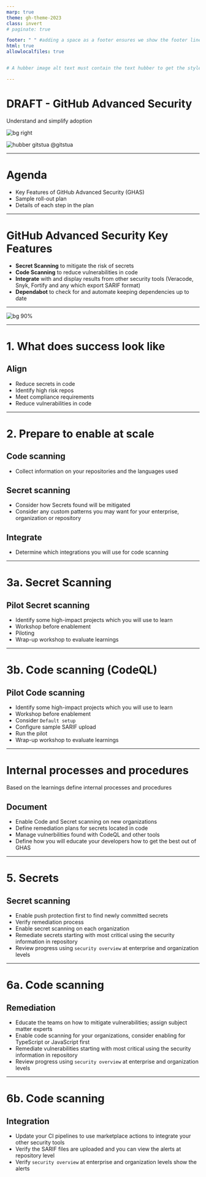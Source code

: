 ```yaml
---
marp: true
theme: gh-theme-2023
class: invert
# paginate: true

footer: " " #adding a space as a footer ensures we show the footer line
html: true
allowlocalfiles: true


# A hubber image alt text must contain the text hubber to get the style which makes it a circle from the avatar

---
```

<!-- 
_footer: ""
-->

# DRAFT - GitHub Advanced Security 
Understand and simplify adoption 

![bg right](https://octodex.github.com/images/total-eclipse-of-the-octocat.jpg)

<div class="center-hubber">

![hubber gitstua](https://avatars.githubusercontent.com/gitstua?size=60) <span>@gitstua</span>
</div>

<!-- 
PREP
1. Create a new repo
2. Setup a few files

 -->


---
<div class='agenda'>
<div>

# Agenda

</div>

<div>

- Key Features of GitHub Advanced Security (GHAS)
- Sample roll-out plan
- Details of each step in the plan

</div>

</div>

---
# GitHub Advanced Security Key Features
- **Secret Scanning** to mitigate the risk of secrets
- **Code Scanning** to reduce vulnerabilities in code
- **Integrate** with and display results from other security tools (Veracode, Snyk, Fortify and any which export SARIF format)
- **Dependabot** to check for and automate keeping dependencies up to date

---

<!-- 
_class: none 
-->

<!--
mermaid source
gantt
    title GHAS Adoption
    dateFormat DDDD-MM-YY
    axisFormat %
    Align   : a, 2023-10-01, 5d
    Prepare   : p, 2023-10-04, 5d
    Pilot   : pilot, after p, 1w
    Document    :d, after pilot, 5d
    Secrets    : s, after d, 10d
    Code : c, after s, 10d

-->


![bg 90%](https://kroki.io/mermaid/svg/eNpNzLEOgjAQgOHdp7jFjSYt6sJGJOpCYsLE2NCTNIGWtGf08S0HqLdcc_-X9toR7SANWRoQrreygdL4iax3fDea8OLDqAmqNKKuRdty0W8b17LnQznY3qVdgM4gl_lBKCmkyuBkuN8DTjogi-lPHH_CDp6WPr8y0A_CMGP1YlD57jmimw0U5tsXvH7SYBeQIhOIm0lYyQWcvcGUui1FTh-8PkdN)


---
<div class='new-list'>

# 1. What does success look like

## Align
- Reduce secrets in code
- Identify high risk repos
- Meet compliance requirements
- Reduce vulnerabilities in code

</div>


---

<div class='new-list'>

# 2. **Prepare** to enable at scale

## Code scanning
- Collect information on your repositories and the languages used

## Secret scanning
- Consider how Secrets found will be mitigated
- Consider any custom patterns you may want for your enterprise, organization or repository

## Integrate
- Determine which integrations you will use for code scanning

</div>

---
<div class='new-list'>

# 3a. Secret Scanning

## Pilot Secret scanning
* Identify some high-impact projects which you will use to learn
* Workshop before enablement
* Piloting
* Wrap-up workshop to evaluate learnings

</div>

---
<div class='new-list'>

<!-- 
default setup https://github.blog/2023-01-09-default-setup-a-new-way-to-enable-github-code-scanning/ 
-->
# 3b. Code scanning (CodeQL)

## Pilot Code scanning
* Identify some high-impact projects which you will use to learn
* Workshop before enablement
* Consider `Default setup`
* Configure sample SARIF upload
* Run the pilot
* Wrap-up workshop to evaluate learnings
</div>

---
<div class='new-list'>

# Internal processes and procedures
Based on the learnings define internal processes and procedures

## Document

* Enable Code and Secret scanning on new organizations
* Define remediation plans for secrets located in code
* Manage vulnerbilities found with CodeQL and other tools
* Define how you will educate your developers how to get the best out of GHAS

</div>

---
<div class='new-list'>

# 5. Secrets 
## Secret scanning
* Enable push protection first to find newly committed secrets
* Verify remediation process
* Enable secret scanning on each organization 
* Remediate secrets starting with most critical using the security information in repository
* Review progress using `security overview` at enterprise and organization levels
</div>

--- 
<div class='new-list'>

# 6a. Code scanning

## Remediation
* Educate the teams on how to mitigate vulnerabilities; assign subject matter experts
* Enable code scanning for your organizations, consider enabling for TypeScript or JavaScript first
* Remediate vulnerabilities starting with most critical using the security information in repository
* Review progress using `security overview` at enterprise and organization levels

<div class='new-list'>

---
<div class='new-list'>

# 6b. Code scanning 
## Integration
* Update your CI pipelines to use marketplace actions to integrate your other security tools
* Verify the SARIF files are uploaded and you can view the alerts at repository level
* Verify `security overview` at enterprise and organization levels show the alerts

</div>